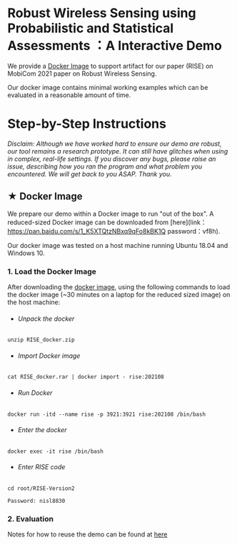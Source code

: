 # Robust Wireless Sensing using Probabilistic and Statistical Assessments ：A Interactive Demo

We provide a [Docker Image](#docker) to support artifact for our paper (RISE) on MobiCom 2021 paper on Robust Wireless Sensing. 

Our docker image contains minimal working examples which can be evaluated in a reasonable amount of time. 


# Step-by-Step Instructions <br id = "docker">
*Disclaim:
Although we have worked hard to ensure our demo are robust, our tool remains a *research prototype*. It can still have glitches when using in complex, real-life settings. If you discover any bugs, please raise an issue, describing how you ran the program and what problem you encountered. We will get back to you ASAP. Thank you.*

## ★ Docker Image <br id = "dockerimg">

We prepare our demo within a Docker image to run "out of the box". A reduced-sized Docker image can be downloaded from [here](link：https://pan.baidu.com/s/1_K5XTQtzNBxq9qFo8kBK1Q password：vf8h). 

Our docker image was tested on a host machine running Ubuntu 18.04 and Windows 10.  

### 1.  Load the Docker Image 
After downloading the [docker image](#dockerimg), using the following commands to load the docker image (~30 minutes on a laptop for the reduced sized image) on the host machine:

- ###### Unpack the docker

`unzip RISE_docker.zip`  

- ###### Import Docker image

`cat RISE_docker.rar | docker import - rise:202108`

- ###### Run Docker

`docker run -itd --name rise -p 3921:3921 rise:202108 /bin/bash`

- ###### Enter the docker

`docker exec -it rise /bin/bash`

- ###### Enter RISE code

`cd root/RISE-Version2`

`Password: nisl8830`

### 2. Evaluation  

Notes for how to reuse the demo can be found at [here](https://github.com/jiaojiao1234/RISE/blob/master/Jupyter/Main3.ipynb)



